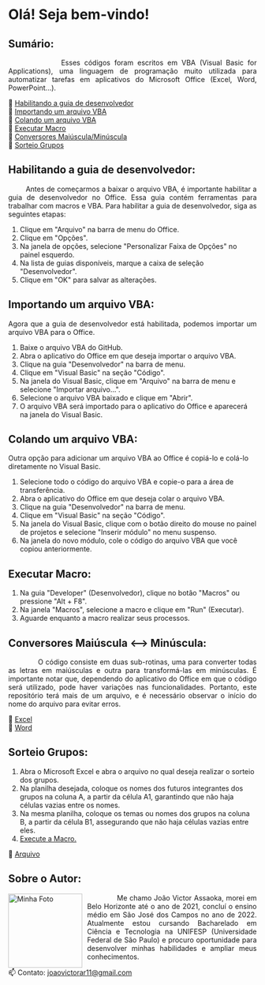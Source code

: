 # Olá! Seja bem-vindo!
## Sumário:
<p align="justify">
&nbsp;&nbsp;&nbsp;&nbsp;&nbsp;&nbsp;&nbsp;&nbsp;&nbsp;&nbsp;&nbsp;&nbsp;
Esses códigos foram escritos em VBA (Visual Basic for Applications), uma linguagem de programação muito utilizada para automatizar tarefas em aplicativos do Microsoft Office (Excel, Word, PowerPoint...).</p>

🔹 [Habilitando a guia de desenvolvedor](https://github.com/Assaoka/Kit-de-Ferramentas-VBA/blob/main/README.md#habilitando-a-guia-de-desenvolvedor)
<br>🔹 [Importando um arquivo VBA](https://github.com/Assaoka/Kit-de-Ferramentas-VBA/blob/main/README.md#importando-um-arquivo-vba)
<br>🔹 [Colando um arquivo VBA](https://github.com/Assaoka/Kit-de-Ferramentas-VBA/blob/main/README.md#colando-um-arquivo-vba)
<br>🔹 [Executar Macro](https://github.com/Assaoka/Kit-de-Ferramentas-VBA/blob/main/README.md#executar-macro)
<br>🔹 [Conversores Maiúscula/Minúscula](https://github.com/Assaoka/Kit-de-Ferramentas-VBA/blob/main/README.md#conversores-mai%C3%BAscula----min%C3%BAscula)
<br>🔹 [Sorteio Grupos](https://github.com/Assaoka/Kit-de-Ferramentas-VBA/blob/main/README.md#sorteio-grupos)



## Habilitando a guia de desenvolvedor:
<p align="justify">
&nbsp;&nbsp;&nbsp;&nbsp;&nbsp;&nbsp;&nbsp;
Antes de começarmos a baixar o arquivo VBA, é importante habilitar a guia de desenvolvedor no Office. Essa guia contém ferramentas para trabalhar com macros e VBA. Para habilitar a guia de desenvolvedor, siga as seguintes etapas:

1.  Clique em "Arquivo" na barra de menu do Office.
2.  Clique em "Opções".
3.  Na janela de opções, selecione "Personalizar Faixa de Opções" no painel esquerdo.
4.  Na lista de guias disponíveis, marque a caixa de seleção "Desenvolvedor".
5.  Clique em "OK" para salvar as alterações.
</p>



## Importando um arquivo VBA:
<p align="justify">
Agora que a guia de desenvolvedor está habilitada, podemos importar um arquivo VBA para o Office.

1.  Baixe o arquivo VBA do GitHub.
2.  Abra o aplicativo do Office em que deseja importar o arquivo VBA.
3.  Clique na guia "Desenvolvedor" na barra de menu.
4.  Clique em "Visual Basic" na seção "Código".
5.  Na janela do Visual Basic, clique em "Arquivo" na barra de menu e selecione "Importar arquivo...".
6.  Selecione o arquivo VBA baixado e clique em "Abrir".
7.  O arquivo VBA será importado para o aplicativo do Office e aparecerá na janela do Visual Basic.
    </p>



## Colando um arquivo VBA:
Outra opção para adicionar um arquivo VBA ao Office é copiá-lo e colá-lo diretamente no Visual Basic.
1.  Selecione todo o código do arquivo VBA e copie-o para a área de transferência.    
2.  Abra o aplicativo do Office em que deseja colar o arquivo VBA.
3.  Clique na guia "Desenvolvedor" na barra de menu.
4.  Clique em "Visual Basic" na seção "Código".
5.  Na janela do Visual Basic, clique com o botão direito do mouse no painel de projetos e selecione "Inserir módulo" no menu suspenso.
6.  Na janela do novo módulo, cole o código do arquivo VBA que você copiou anteriormente.



## Executar Macro:
1. Na guia "Developer" (Desenvolvedor), clique no botão "Macros" ou pressione "Alt + F8".
2. Na janela "Macros", selecione a macro e clique em "Run" (Executar).
3. Aguarde enquanto a macro realizar seus processos.



##  Conversores Maiúscula <--> Minúscula:
<p align="justify">
&nbsp;&nbsp;&nbsp;&nbsp;&nbsp;&nbsp;&nbsp;&nbsp;&nbsp;&nbsp;&nbsp;&nbsp;
O código consiste em duas sub-rotinas, uma para converter todas as letras em maiúsculas e outra para transformá-las em minúsculas. É importante notar que, dependendo do aplicativo do Office em que o código será utilizado, pode haver variações nas funcionalidades. Portanto, este repositório terá mais de um arquivo, e é necessário observar o início do nome do arquivo para evitar erros.</p>

🔹 [Excel](https://github.com/Assaoka/Conversor-MAIUSCULA-minuscula/blob/main/Excel-ConversorMaiusculaMinuscula.bas)
<br>🔹 [Word](https://github.com/Assaoka/Conversor-MAIUSCULA-minuscula/blob/main/Word-ConversorMaiusculaMinuscula.bas)



## Sorteio Grupos:
1. Abra o Microsoft Excel e abra o arquivo no qual deseja realizar o sorteio dos grupos.
2. Na planilha desejada, coloque os nomes dos futuros integrantes dos grupos na coluna A, a partir da célula A1, garantindo que não haja células vazias entre os nomes.
3. Na mesma planilha, coloque os temas ou nomes dos grupos na coluna B, a partir da célula B1, assegurando que não haja células vazias entre eles.
4. [Execute a Macro.](https://github.com/Assaoka/Kit-de-Ferramentas-VBA/blob/main/README.md#executar)

🔹 [Arquivo](https://github.com/Assaoka/Kit-de-Ferramentas-VBA/edit/main/README.md#executar-macro)



##  Sobre o Autor:
<img src="https://avatars.githubusercontent.com/u/130188340?s=200&u=83c9d36fc760730d693236248c76d9464e4b92fc&v=4" alt="Minha Foto" align="left" width="150em" height="150em" style="margin-right: 10px">

<p align="justify">&nbsp;&nbsp;&nbsp;&nbsp;&nbsp;&nbsp;&nbsp;&nbsp;&nbsp;&nbsp;&nbsp;&nbsp; 
Me chamo João Victor Assaoka, morei em Belo Horizonte até o ano de 2021, concluí o ensino médio em São José dos Campos no ano de 2022. Atualmente estou cursando Bacharelado em Ciência e Tecnologia na UNIFESP (Universidade Federal de São Paulo) e procuro oportunidade para desenvolver minhas habilidades e ampliar meus conhecimentos.

📫 Contato: joaovictorar11@gmail.com
</p>
